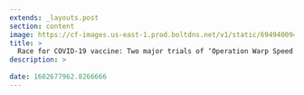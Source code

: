 ```yaml
--- 
extends: _layouts.post 
section: content 
image: https://cf-images.us-east-1.prod.boltdns.net/v1/static/694940094001/6ff07b37-1f3b-4889-a577-d9c2aaa541be/73b8a0fe-6708-43b6-8d4f-f41e92533b4a/1280x720/match/image.jpg 
title: > 
  Race for COVID-19 vaccine: Two major trials of ‘Operation Warp Speed’ paused 
description: > 
   
date: 1602677962.8266666 
--- 
```

